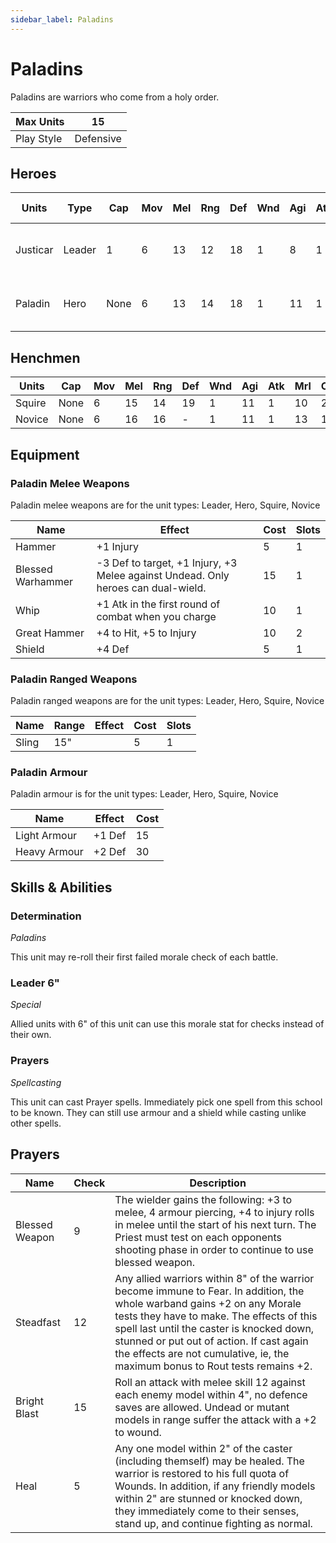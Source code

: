 ```yaml
---
sidebar_label: Paladins
---
```

# Paladins
Paladins are warriors who come from a holy order.

| Max Units | 15 |
| ---- | ---- |
| Play Style | Defensive |

## Heroes
| Units | Type | Cap | Mov | Mel | Rng | Def | Wnd | Agi | Atk | Mrl | Cost | Abilities | Skill Types |
| ---- | ---- | ---- | ---- | ---- | ---- | ---- | ---- | ---- | ---- | ---- | ---- | ---- | ---- |
| Justicar | Leader | 1  | 6 | 13 | 12 | 18 | 1 | 8 | 1 | 7 | 70 | [Leader 6"](#leader-6), [Prayers](#prayers) | Melee, Morale, Agility, Paladins |
| Paladin | Hero | None  | 6 | 13 | 14 | 18 | 1 | 11 | 1 | 10 | 35 |  | Melee, Morale, Agility, Paladins |

## Henchmen
| Units | Cap | Mov | Mel | Rng | Def | Wnd | Agi | Atk | Mrl | Cost | Abilities |
| ---- | ---- | ---- | ---- | ---- | ---- | ---- | ---- | ---- | ---- | ---- | ---- |
| Squire | None  | 6 | 15 | 14 | 19 | 1 | 11 | 1 | 10 | 25 |  |
| Novice | None  | 6 | 16 | 16 | - | 1 | 11 | 1 | 13 | 15 |  |

## Equipment

### Paladin Melee Weapons 
Paladin melee weapons are for the unit types: Leader, Hero, Squire, Novice

| Name | Effect | Cost | Slots |
| ---- | ------ | ---- | ----- |
| Hammer | +1 Injury | 5 | 1 |
| Blessed Warhammer | -3 Def to target, +1 Injury, +3 Melee against Undead. Only heroes can dual-wield. | 15 | 1 |
| Whip | +1 Atk in the first round of combat when you charge | 10 | 1 |
| Great Hammer | +4 to Hit, +5 to Injury | 10 | 2 |
| Shield | +4 Def | 5 | 1 |

### Paladin Ranged Weapons 
Paladin ranged weapons are for the unit types: Leader, Hero, Squire, Novice

| Name | Range | Effect | Cost | Slots |
| ---- | ----- | ------ | ---- | ----- |
| Sling | 15" |  | 5 | 1 |

### Paladin Armour 
Paladin armour is for the unit types: Leader, Hero, Squire, Novice

| Name | Effect | Cost |
| ---- | ------ | ---- |
| Light Armour | +1 Def | 15 |
| Heavy Armour | +2 Def | 30 |

## Skills & Abilities 
### Determination
*Paladins*

This unit may re-roll their first failed morale check of each battle.
### Leader 6"
*Special*

Allied units with 6" of this unit can use this morale stat for checks instead of their own.
### Prayers
*Spellcasting*

This unit can cast Prayer spells. Immediately pick one spell from this school to be known. They can still use armour and a shield while casting unlike other spells.

## Prayers 

| Name | Check | Description |
| ---- | ------ | ---- |
| Blessed Weapon | 9 | The wielder gains the following: +3 to melee, 4 armour piercing, +4 to injury rolls in melee until the start of his next turn. The Priest must test on each opponents shooting phase in order to continue to use blessed weapon. |
| Steadfast | 12 | Any allied warriors within 8" of the warrior become immune to Fear. In addition, the whole warband gains +2 on any Morale tests they have to make. The effects of this spell last until the caster is knocked down, stunned or put out of action. If cast again the effects are not cumulative, ie, the maximum bonus to Rout tests remains +2. |
| Bright Blast | 15 | Roll an attack with melee skill 12 against each enemy model within 4", no defence saves are allowed. Undead or mutant models in range suffer the attack with a +2 to wound. |
| Heal | 5 | Any one model within 2" of the caster (including themself) may be healed. The warrior is restored to his full quota of Wounds. In addition, if any friendly models within 2" are stunned or knocked down, they immediately come to their senses, stand up, and continue fighting as normal. |

